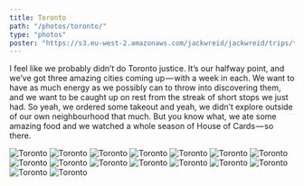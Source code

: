 ```yaml
---
title: Toronto
path: "/photos/toronto/"
type: "photos"
poster: "https://s3.eu-west-2.amazonaws.com/jackwreid/jackwreid/trips/toronto/airport-view.jpg"
---
```


I feel like we probably didn’t do Toronto justice. It’s our halfway point, and we’ve got three amazing cities coming up — with a week in each. We want to have as much energy as we possibly can to throw into discovering them, and we want to be caught up on rest from the streak of short stops we just had. So yeah, we ordered some takeout and yeah, we didn’t explore outside of our own neighbourhood that much. But you know what, we ate some amazing food and we watched a whole season of House of Cards — so there.

<img alt="Toronto" src="https://s3.eu-west-2.amazonaws.com/jackwreid/jackwreid/trips/toronto/airport-view.jpg" />
<img alt="Toronto" src="https://s3.eu-west-2.amazonaws.com/jackwreid/jackwreid/trips/toronto/graffiti.jpg"/>
<img alt="Toronto" src="https://s3.eu-west-2.amazonaws.com/jackwreid/jackwreid/trips/toronto/qs-cables.jpg"/>
<img alt="Toronto" src="https://s3.eu-west-2.amazonaws.com/jackwreid/jackwreid/trips/toronto/cn-cables.jpg"/>
<img alt="Toronto" src="https://s3.eu-west-2.amazonaws.com/jackwreid/jackwreid/trips/toronto/street-reader.jpg"/>
<img alt="Toronto" src="https://s3.eu-west-2.amazonaws.com/jackwreid/jackwreid/trips/toronto/niagara-wide.jpg"/>
<img alt="Toronto" src="https://s3.eu-west-2.amazonaws.com/jackwreid/jackwreid/trips/toronto/cold-falls.jpg"/>
<img alt="Toronto" src="https://s3.eu-west-2.amazonaws.com/jackwreid/jackwreid/trips/toronto/falls-city.jpg"/>
<img alt="Toronto" src="https://s3.eu-west-2.amazonaws.com/jackwreid/jackwreid/trips/toronto/niagara-river.jpg"/>
<img alt="Toronto" src="https://s3.eu-west-2.amazonaws.com/jackwreid/jackwreid/trips/toronto/s-bend.jpg"/>
<img alt="Toronto" src="https://s3.eu-west-2.amazonaws.com/jackwreid/jackwreid/trips/toronto/pizza.jpg"/>
<img alt="Toronto" src="https://s3.eu-west-2.amazonaws.com/jackwreid/jackwreid/trips/toronto/cn-scape.jpg"/>
<img alt="Toronto" src="https://s3.eu-west-2.amazonaws.com/jackwreid/jackwreid/trips/toronto/rbc-scape.jpg"/>
<img alt="Toronto" src="https://s3.eu-west-2.amazonaws.com/jackwreid/jackwreid/trips/toronto/sim-city.jpg"/>
<img alt="Toronto" src="https://s3.eu-west-2.amazonaws.com/jackwreid/jackwreid/trips/toronto/rail-yard.jpg"/>
<img alt="Toronto" src="https://s3.eu-west-2.amazonaws.com/jackwreid/jackwreid/trips/toronto/floor-selfie.jpg"/>
